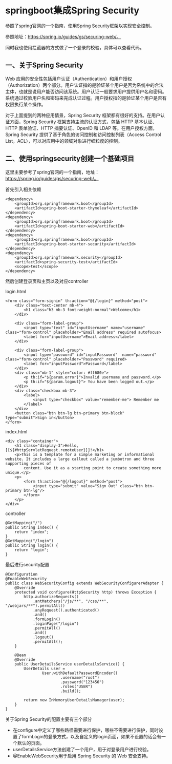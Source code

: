 # springboot集成Spring Security

参照了spring官网的一个指南，使用Spring Security框架以实现安全控制。

参照地址：https://spring.io/guides/gs/securing-web/。

同时我也使用拦截器的方式做了一个登录的校验，具体可以查看代码。


## 一、关于Spring Security

Web 应用的安全性包括用户认证（Authentication）和用户授权（Authorization）两个部分。用户认证指的是验证某个用户是否为系统中的合法主体，也就是说用户能否访问该系统。用户认证一般要求用户提供用户名和密码。系统通过校验用户名和密码来完成认证过程。用户授权指的是验证某个用户是否有权限执行某个操作。


对于上面提到的两种应用情景，Spring Security 框架都有很好的支持。在用户认证方面，Spring Security 框架支持主流的认证方式，包括 HTTP 基本认证、HTTP 表单验证、HTTP 摘要认证、OpenID 和 LDAP 等。在用户授权方面，Spring Security 提供了基于角色的访问控制和访问控制列表（Access Control List，ACL），可以对应用中的领域对象进行细粒度的控制。

## 二、使用springsecurity创建一个基础项目

这里主要参考了spring官网的一个指南，地址：https://spring.io/guides/gs/securing-web/。

首先引入相关依赖
```
<dependency>
	<groupId>org.springframework.boot</groupId>
	<artifactId>spring-boot-starter-thymeleaf</artifactId>
</dependency>
<dependency>
	<groupId>org.springframework.boot</groupId>
	<artifactId>spring-boot-starter-web</artifactId>
</dependency>
<dependency>
	<groupId>org.springframework.boot</groupId>
	<artifactId>spring-boot-starter-security</artifactId>
</dependency>
<dependency>
	<groupId>org.springframework.security</groupId>
	<artifactId>spring-security-test</artifactId>
	<scope>test</scope>
</dependency>

```

然后创建登录页和主页以及对应controller

login.html

```
<form class="form-signin" th:action="@{/login}" method="post">
    <div class="text-center mb-4">
        <h1 class="h3 mb-3 font-weight-normal">Welcome</h1>
    </div>

    <div class="form-label-group">
        <input type="text" id="inputUsername" name="username" class="form-control" placeholder="Email address" required autofocus>
        <label for="inputUsername">Email address</label>
    </div>

    <div class="form-label-group">
        <input type="password" id="inputPassword"  name="password"  class="form-control" placeholder="Password" required>
        <label for="inputPassword">Password</label>
    </div>
    <div class="mb-1" style="color: #ff680e">
        <p th:if="${param.error}">Invalid username and password.</p>
        <p th:if="${param.logout}"> You have been logged out.</p>
    </div>
    <div class="checkbox mb-3">
        <label>
            <input type="checkbox" value="remember-me"> Remember me
        </label>
    </div>
    <button class="btn btn-lg btn-primary btn-block" type="submit">Sign in</button>
</form>
```

index.html

```
<div class="container">
    <h1 class="display-3">Hello, [[${#httpServletRequest.remoteUser}]]!</h1>
    <p>This is a template for a simple marketing or informational website. It includes a large callout called a jumbotron and three supporting pieces of
        content. Use it as a starting point to create something more unique.</p>
    <p>
        <form th:action="@{/logout}" method="post">
            <input type="submit" value="Sign Out" class="btn btn-primary btn-lg"/>
        </form>
    </p>
</div>
```

controller

```
@GetMapping("/")
public String index() {
    return "index";
}
@GetMapping("/login")
public String login() {
    return "login";
}
```

最后进行security配置

```
@Configuration
@EnableWebSecurity
public class WebSecurityConfig extends WebSecurityConfigurerAdapter {
    @Override
    protected void configure(HttpSecurity http) throws Exception {
        http.authorizeRequests()
            .antMatchers("/js/**", "/css/**", "/webjars/**").permitAll()
            .anyRequest().authenticated()
            .and()
            .formLogin()
            .loginPage("/login")
            .permitAll()
            .and()
            .logout()
            .permitAll();
    }

    @Bean
    @Override
    public UserDetailsService userDetailsService() {
        UserDetails user =
                User.withDefaultPasswordEncoder()
                        .username("root")
                        .password("123456")
                        .roles("USER")
                        .build();

        return new InMemoryUserDetailsManager(user);
    }
}
```

关于Spring Security的配置主要有三个部分

- 在configure中定义了哪些路径需要进行保护，哪些不需要进行保护，同时设置了formLogin的登录方式，以及自定义的login页面，如果不设置的话会有一个默认的页面。
- userDetailsService方法创建了一个用户，用于对登录用户进行校验。
- @EnableWebSecurity用于启用 Spring Security 的 Web 安全支持。
